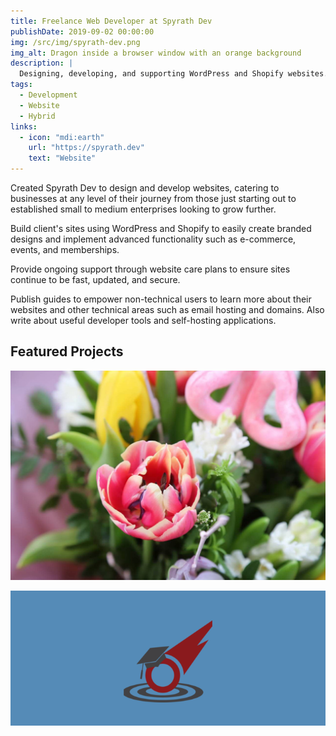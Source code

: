 ```yaml
---
title: Freelance Web Developer at Spyrath Dev
publishDate: 2019-09-02 00:00:00
img: /src/img/spyrath-dev.png
img_alt: Dragon inside a browser window with an orange background
description: |
  Designing, developing, and supporting WordPress and Shopify websites.
tags:
  - Development
  - Website
  - Hybrid
links:
  - icon: "mdi:earth"
    url: "https://spyrath.dev"
    text: "Website"
---
```


Created Spyrath Dev to design and develop websites, catering to businesses at any level of their journey from those just starting out to established small to medium enterprises looking to grow further.

Build client's sites using WordPress and Shopify to easily create branded designs and implement advanced functionality such as e-commerce, events, and memberships.

Provide ongoing support through website care plans to ensure sites continue to be fast, updated, and secure.

Publish guides to empower non-technical users to learn more about their websites and other technical areas such as email hosting and domains. Also write about useful developer tools and self-hosting applications.

## Featured Projects

<a href="/projects/websites/gowanlea-nurseries">![Gowanlea Nurseries](../../img/gowanlea-nurseries.jpg)</a>

<a href="/projects/websites/lasting-impact-academy">![Lasting Impact Academy](../../img/lasting-impact-academy.png)</a>